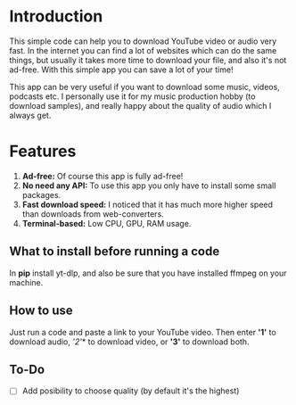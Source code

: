 # Introduction

This simple code can help you to download YouTube video or audio very fast. In the internet you can find a lot of websites which can do the same things, but usually it takes more time to download your file, and also it's not ad-free. With this simple app you can save a lot of your time!

This app can be very useful if you want to download some music, videos, podcasts etc. I personally use it for my music production hobby (to download samples), and really happy about the quality of audio which I always get.

# Features
1. **Ad-free:** Of course this app is fully ad-free!
2. **No need any API:** To use this app you only have to install some small packages.
3. **Fast download speed:** I noticed that it has much more higher speed than downloads from web-converters.
4. **Terminal-based:** Low CPU, GPU, RAM usage.

## What to install before running a code

In **pip** install yt-dlp, and also be sure that you have installed ffmpeg on your machine.

## How to use

Just run a code and paste a link to your YouTube video. Then enter **'1'** to download audio, *'2'** to download video, or **'3'** to download both.

## To-Do

- [ ] Add posibility to choose quality (by default it's the highest)
